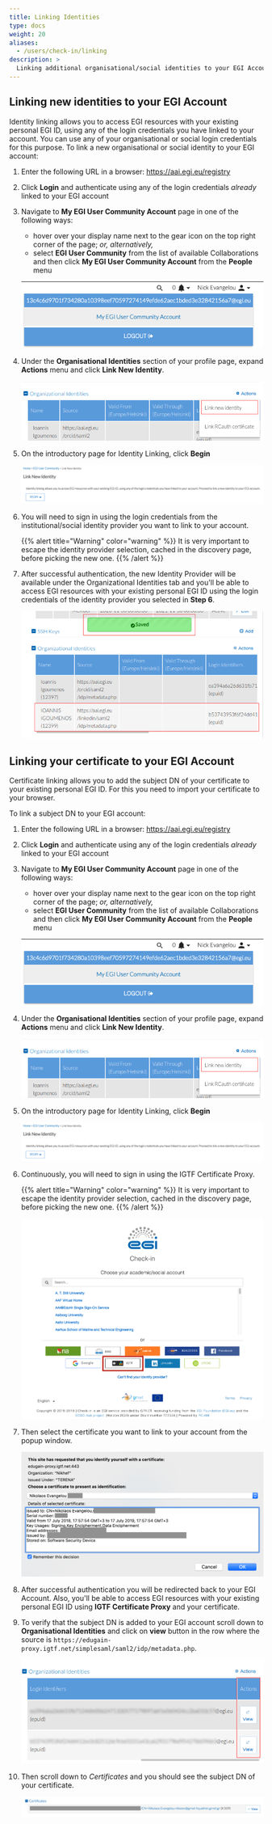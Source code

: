 ```yaml
---
title: Linking Identities
type: docs
weight: 20
aliases:
  - /users/check-in/linking
description: >
  Linking additional organisational/social identities to your EGI Account
---
```


<!--
// jscpd:ignore-start
-->

## Linking new identities to your EGI Account

Identity linking allows you to access EGI resources with your existing personal
EGI ID, using any of the login credentials you have linked to your account. You
can use any of your organisational or social login credentials for this purpose.
To link a new organisational or social identity to your EGI account:

1. Enter the following URL in a browser: <https://aai.egi.eu/registry>

1. Click **Login** and authenticate using any of the login credentials _already_
   linked to your EGI account

1. Navigate to **My EGI User Community Account** page in one of the following
   ways:

   - hover over your display name next to the gear icon on the top right corner
     of the page; _or, alternatively,_
   - select **EGI User Community** from the list of available Collaborations and
     then click **My EGI User Community Account** from the **People** menu

   ![Check-in my account](./check-in-my-account.png)

1. Under the **Organisational Identities** section of your profile page, expand
   **Actions** menu and click **Link New Identity**.

   ![Link new identity](./check-in-link-new.png)

1. On the introductory page for Identity Linking, click **Begin**

   ![Link new identity intro](./check-in-link-intro.png)

1. You will need to sign in using the login credentials from the
   institutional/social identity provider you want to link to your account.

   {{% alert title="Warning" color="warning" %}} It is very important to escape
   the identity provider selection, cached in the discovery page, before picking
   the new one. {{% /alert %}}

1. After successful authentication, the new Identity Provider will be available
   under the Organizational Identities tab and you'll be able to access EGI
   resources with your existing personal EGI ID using the login credentials of
   the identity provider you selected in **Step 6**.

   ![Link new identity end](./check-in-link-end.png)

## Linking your certificate to your EGI Account

Certificate linking allows you to add the subject DN of your certificate to your
existing personal EGI ID. For this you need to import your certificate to your
browser.

To link a subject DN to your EGI account:

1. Enter the following URL in a browser: <https://aai.egi.eu/registry>

1. Click **Login** and authenticate using any of the login credentials _already_
   linked to your EGI account

1. Navigate to **My EGI User Community Account** page in one of the following
   ways:

   - hover over your display name next to the gear icon on the top right corner
     of the page; _or, alternatively,_
   - select **EGI User Community** from the list of available Collaborations and
     then click **My EGI User Community Account** from the **People** menu

   ![Check-in my account](./check-in-my-account.png)

1. Under the **Organisational Identities** section of your profile page, expand
   **Actions** menu and click **Link New Identity**.

   ![Link new identity](./check-in-link-new.png)

1. On the introductory page for Identity Linking, click **Begin**

   ![Link new identity intro](./check-in-link-intro.png)

1. Continuously, you will need to sign in using the IGTF Certificate Proxy.

   {{% alert title="Warning" color="warning" %}} It is very important to escape
   the identity provider selection, cached in the discovery page, before picking
   the new one. {{% /alert %}}

   ![Check-in IdP discovery IGTF](./check-in-discovery-igft.png)

1. Then select the certificate you want to link to your account from the popup
   window.

   ![Select certificate](./check-in-select-certificate.png)

1. After successful authentication you will be redirected back to your EGI
   Account. Also, you'll be able to access EGI resources with your existing
   personal EGI ID using **IGTF Certificate Proxy** and your certificate.

1. To verify that the subject DN is added to your EGI account scroll down to
   **Organisational Identities** and click on **view** button in the row where
   the source is
   `https://edugain-proxy.igtf.net/simplesaml/saml2/idp/metadata.php`.

   ![List organisational identities](./check-in-list-organisational-ids.png)

1. Then scroll down to _Certificates_ and you should see the subject DN of your
   certificate.

   ![Certificates preview](./check-in-certificates-preview.png)

<!--
// jscpd:ignore-end
-->
